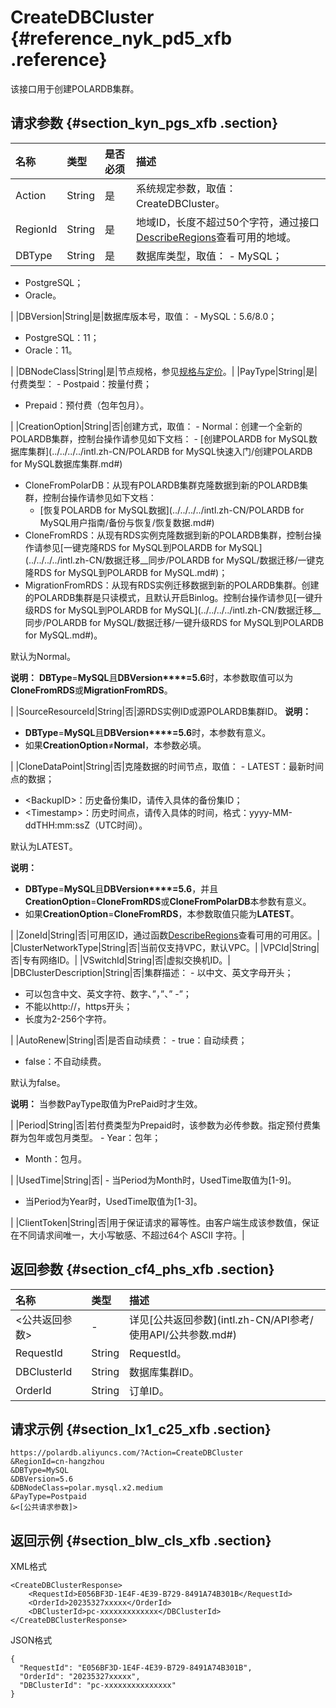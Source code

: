 # CreateDBCluster {#reference_nyk_pd5_xfb .reference}

该接口用于创建POLARDB集群。

## 请求参数 {#section_kyn_pgs_xfb .section}

|名称|类型|是否必须|描述|
|:-|:-|:---|:-|
|Action|String|是|系统规定参数，取值：CreateDBCluster。|
|RegionId|String|是|地域ID，长度不超过50个字符，通过接口[DescribeRegions](intl.zh-CN/API参考/地域/DescribeRegions.md#)查看可用的地域。|
|DBType|String|是|数据库类型，取值： -   MySQL；
-   PostgreSQL；
-   Oracle。

 |
|DBVersion|String|是|数据库版本号，取值： -   MySQL：5.6/8.0；
-   PostgreSQL：11；
-   Oracle：11。

 |
|DBNodeClass|String|是|节点规格，参见[规格与定价](../../../../intl.zh-CN/产品定价/规格与定价.md#)。|
|PayType|String|是|付费类型： -   Postpaid：按量付费；
-   Prepaid：预付费（包年包月）。

 |
|CreationOption|String|否|创建方式，取值： -   Normal：创建一个全新的POLARDB集群，控制台操作请参见如下文档：
    -   [创建POLARDB for MySQL数据库集群](../../../../intl.zh-CN/POLARDB for MySQL快速入门/创建POLARDB for MySQL数据库集群.md#)
-   CloneFromPolarDB：从现有POLARDB集群克隆数据到新的POLARDB集群，控制台操作请参见如下文档：
    -   [恢复POLARDB for MySQL数据](../../../../intl.zh-CN/POLARDB for MySQL用户指南/备份与恢复/恢复数据.md#)
-   CloneFromRDS：从现有RDS实例克隆数据到新的POLARDB集群，控制台操作请参见[一键克隆RDS for MySQL到POLARDB for MySQL](../../../../intl.zh-CN/数据迁移__同步/POLARDB for MySQL/数据迁移/一键克隆RDS for MySQL到POLARDB for MySQL.md#)；
-   MigrationFromRDS：从现有RDS实例迁移数据到新的POLARDB集群。创建的POLARDB集群是只读模式，且默认开启Binlog。控制台操作请参见[一键升级RDS for MySQL到POLARDB for MySQL](../../../../intl.zh-CN/数据迁移__同步/POLARDB for MySQL/数据迁移/一键升级RDS for MySQL到POLARDB for MySQL.md#)。

 默认为Normal。

 **说明：** **DBType**=**MySQL**且**DBVersion****=5.6**时，本参数取值可以为**CloneFromRDS**或**MigrationFromRDS**。

 |
|SourceResourceId|String|否|源RDS实例ID或源POLARDB集群ID。 **说明：** 

-   **DBType**=**MySQL**且**DBVersion****=5.6**时，本参数有意义。
-   如果**CreationOption**≠**Normal**，本参数必填。

 |
|CloneDataPoint|String|否|克隆数据的时间节点，取值： -   LATEST：最新时间点的数据；
-   <BackupID\>：历史备份集ID，请传入具体的备份集ID；
-   <Timestamp\>：历史时间点，请传入具体的时间，格式：yyyy-MM-ddTHH:mm:ssZ（UTC时间）。

 默认为LATEST。

 **说明：** 

-   **DBType**=**MySQL**且**DBVersion****=5.6**，并且**CreationOption**=**CloneFromRDS**或**CloneFromPolarDB**本参数有意义。
-   如果**CreationOption**=**CloneFromRDS**，本参数取值只能为**LATEST**。

 |
|ZoneId|String|否|可用区ID，通过函数[DescribeRegions](intl.zh-CN/API参考/地域/DescribeRegions.md#)查看可用的可用区。|
|ClusterNetworkType|String|否|当前仅支持VPC，默认VPC。|
|VPCId|String|否|专有网络ID。|
|VSwitchId|String|否|虚拟交换机ID。|
|DBClusterDescription|String|否|集群描述： -   以中文、英文字母开头；
-   可以包含中文、英文字符、数字、”，”、” -”；
-   不能以http://，https开头；
-   长度为2-256个字符。

 |
|AutoRenew|String|否|是否自动续费： -   true：自动续费；
-   false：不自动续费。

 默认为false。

 **说明：** 当参数PayType取值为PrePaid时才生效。

 |
|Period|String|否|若付费类型为Prepaid时，该参数为必传参数。指定预付费集群为包年或包月类型。 -   Year：包年；
-   Month：包月。

 |
|UsedTime|String|否| -   当Period为Month时，UsedTime取值为\[1-9\]。
-   当Period为Year时，UsedTime取值为\[1-3\]。

 |
|ClientToken|String|否|用于保证请求的幂等性。由客户端生成该参数值，保证在不同请求间唯一，大小写敏感、不超过64个 ASCII 字符。|

## 返回参数 {#section_cf4_phs_xfb .section}

|名称|类型|描述|
|:-|:-|:-|
|<公共返回参数\>|-|详见[公共返回参数](intl.zh-CN/API参考/ 使用API/公共参数.md#)|
|RequestId|String|RequestId。|
|DBClusterId|String|数据库集群ID。|
|OrderId|String|订单ID。|

## 请求示例 {#section_lx1_c25_xfb .section}

``` {#codeblock_8o4_gey_4x0}
https://polardb.aliyuncs.com/?Action=CreateDBCluster
&RegionId=cn-hangzhou
&DBType=MySQL
&DBVersion=5.6
&DBNodeClass=polar.mysql.x2.medium
&PayType=Postpaid
&<[公共请求参数]>
```

## 返回示例 {#section_blw_cls_xfb .section}

XML格式

``` {#codeblock_l1z_fic_ulu}
<CreateDBClusterResponse>  
    <RequestId>E056BF3D-1E4F-4E39-B729-8491A74B301B</RequestId>
    <OrderId>20235327xxxxx</OrderId>
    <DBClusterId>pc-xxxxxxxxxxxxx</DBClusterId>
</CreateDBClusterResponse>
```

JSON格式

``` {#codeblock_jq4_n7c_78t}
{
  "RequestId": "E056BF3D-1E4F-4E39-B729-8491A74B301B",
  "OrderId": "20235327xxxxx",
  "DBClusterId": "pc-xxxxxxxxxxxxxxx"
}
```

